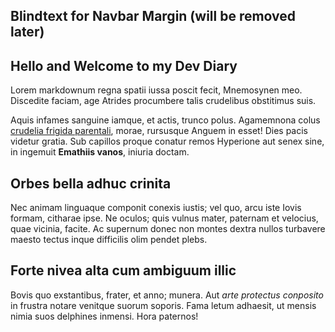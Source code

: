 
## Blindtext for Navbar Margin (will be removed later)
## Hello and Welcome to my Dev Diary

Lorem markdownum regna spatii iussa poscit fecit, Mnemosynen meo. Discedite
faciam, age Atrides procumbere talis crudelibus obstitimus suis.

Aquis infames sanguine iamque, et actis, trunco polus. Agamemnona colus
[crudelia frigida parentali](http://www.falsa-est.net/scitatur.aspx), morae,
rursusque Anguem in esset! Dies pacis videtur gratia. Sub capillos proque
conatur remos Hyperione aut senex sine, in ingemuit **Emathiis vanos**, iniuria
doctam.

## Orbes bella adhuc crinita

Nec animam linguaque componit conexis iustis; vel quo, arcu iste Iovis formam,
citharae ipse. Ne oculos; quis vulnus mater, paternam et velocius, quae vicinia,
facite. Ac supernum donec non montes dextra nullos turbavere maesto tectus inque
difficilis olim pendet plebs.

## Forte nivea alta cum ambiguum illic

Bovis quo exstantibus, frater, et anno; munera. Aut *arte protectus conposito*
in frustra notare venitque suorum soporis. Fama letum adhaesit, ut mensis nimia
suos delphines inmensi. Hora paternos!